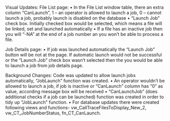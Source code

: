 Visual Updates:
	File List page:
•	In the File List window table, there an extra column “CanLaunch”, 1 – an operator is allowed to launch a job, 0 – cannot launch a job, probably launch is disabled on the database
•	“Launch Job” check box. Initially checked box would be selected, which means a file will be linked, set and launched automatically 
•	If a file has an inactive job then you will “-NA” at the end of a job number an you won’t be able to process a file.

Job Details page:
•	If  job was launched automatically the “Launch Job” button will be not at the page. If automatic launch would not be successful or the “Launch Job” check box wasn’t selected then the you would be able to launch a job from job details page.

Background Changes:
	Code was updated to allow launch jobs automatically, “JobLaunch” function was created.
•	An operator wouldn’t be allowed to launch a job, if job is inactive or “CanLaunch” column has “0” as value, according message box will be received
•	“CanLaunchJob” (does additional checks if a job can be launched) function was created in order to tidy up “JobLaunch” function.
•	For database updates there were created following views and functions- vw_CallTraceFilesToDisplay_New_2, vw_CT_JobNumberStatus, fn_CT_CanLaunch.
